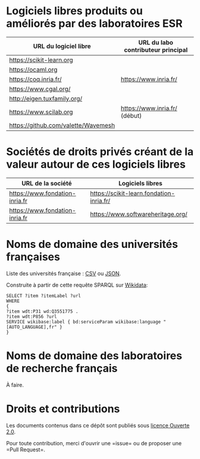 # Logiciels libres produits ou améliorés par des laboratoires ESR

| URL du logiciel libre                 | URL du labo contributeur principal |
|---------------------------------------|------------------------------------|
| <https://scikit-learn.org>            |                                    |
| <https://ocaml.org>                   |                                    |
| <https://coq.inria.fr/>               | <https://www.inria.fr/>            |
| <https://www.cgal.org/>               |                                    |
| <http://eigen.tuxfamily.org/>         |                                    |
| <https://www.scilab.org>              | <https://www.inria.fr/> (début)    |
| <https://github.com/valette/Wavemesh> |                                    |


# Sociétés de droits privés créant de la valeur autour de ces logiciels libres 

| URL de la société                | Logiciels libres                           |
|----------------------------------|--------------------------------------------|
| <https://www.fondation-inria.fr> | <https://scikit-learn.fondation-inria.fr/> |
| <https://www.fondation-inria.fr> | <https://www.softwareheritage.org/>        |

# Noms de domaine des universités françaises

Liste des universités française : [CSV](universites-francaises.csv) ou [JSON](universites-francaises.json).

Construite à partir de cette requête SPARQL sur [Wikidata](https://query.wikidata.org/):

    SELECT ?item ?itemLabel ?url
    WHERE
    {
    ?item wdt:P31 wd:Q3551775 .
    ?item wdt:P856 ?url
    SERVICE wikibase:label { bd:serviceParam wikibase:language "[AUTO_LANGUAGE],fr" }
    }

# Noms de domaine des laboratoires de recherche français

À faire.

# Droits et contributions	

Les documents contenus dans ce dépôt sont publiés sous [licence Ouverte 2.0](LICENSE.txt).

Pour toute contribution, merci d'ouvrir une =issue= ou de proposer une
=Pull Request=.

